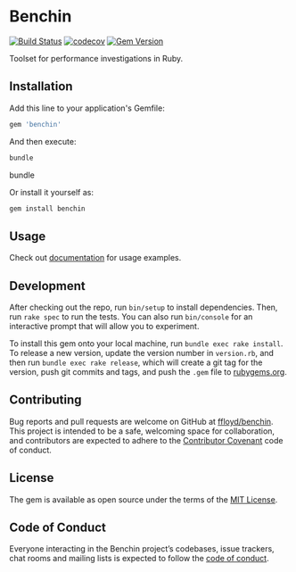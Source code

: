 # Benchin

[![Build Status](https://github.com/ffloyd/benchin/workflows/Build/badge.svg)](https://github.com/ffloyd/benchin/actions)
[![codecov](https://codecov.io/gh/ffloyd/benchin/branch/master/graph/badge.svg)](https://codecov.io/gh/ffloyd/benchin)
[![Gem Version](https://badge.fury.io/rb/benchin.svg)](https://badge.fury.io/rb/benchin)

Toolset for performance investigations in Ruby.

## Installation

Add this line to your application's Gemfile:

```ruby
gem 'benchin'
```

And then execute:

```sh
bundle
```

bundle

Or install it yourself as:

```sh
gem install benchin
```

## Usage

Check out [documentation](https://rubydoc.info/github/ffloyd/benchin/master) for usage examples.

## Development

After checking out the repo, run `bin/setup` to install dependencies. Then, run `rake spec` to run the tests. You can also run `bin/console` for an interactive prompt that will allow you to experiment.

To install this gem onto your local machine, run `bundle exec rake install`. To release a new version, update the version number in `version.rb`, and then run `bundle exec rake release`, which will create a git tag for the version, push git commits and tags, and push the `.gem` file to [rubygems.org](https://rubygems.org).

## Contributing

Bug reports and pull requests are welcome on GitHub at [ffloyd/benchin](https://github.com/ffloyd/benchin). This project is intended to be a safe, welcoming space for collaboration, and contributors are expected to adhere to the [Contributor Covenant](http://contributor-covenant.org) code of conduct.

## License

The gem is available as open source under the terms of the [MIT License](https://opensource.org/licenses/MIT).

## Code of Conduct

Everyone interacting in the Benchin project’s codebases, issue trackers, chat rooms and mailing lists is expected to follow the [code of conduct](https://github.com/ffloyd/benchin/blob/master/CODE_OF_CONDUCT.md).
